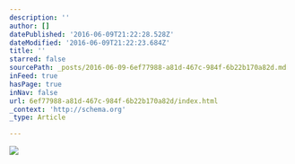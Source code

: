 ```yaml
---
description: ''
author: []
datePublished: '2016-06-09T21:22:28.528Z'
dateModified: '2016-06-09T21:22:23.684Z'
title: ''
starred: false
sourcePath: _posts/2016-06-09-6ef77988-a81d-467c-984f-6b22b170a82d.md
inFeed: true
hasPage: true
inNav: false
url: 6ef77988-a81d-467c-984f-6b22b170a82d/index.html
_context: 'http://schema.org'
_type: Article

---
```

![](https://the-grid-user-content.s3-us-west-2.amazonaws.com/1ad94642-aebc-4400-acd7-0a7cb5e4fb93.jpg)